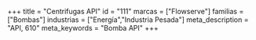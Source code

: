 +++
title = "Centrifugas API"
id = "111"
marcas = ["Flowserve"]
familias = ["Bombas"]
industrias = ["Energía","Industria Pesada"]
meta_description = "API, 610"
meta_keywords = "Bomba API"
+++
